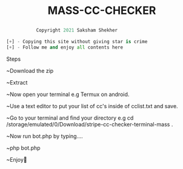 # <p align="center">MASS-CC-CHECKER<p>

```py 
           Copyright 2021 Saksham Shekher
           
[+] - Copying this site without giving star is crime   
[+] - Follow me and enjoy all contents here 
```

Steps

~Download the zip

~Extract

~Now open your terminal e.g Termux on android.

~Use a text editor to put your list of cc's inside of cclist.txt and save.

~Go to your terminal and find your directory e.g cd /storage/emulated/0/Download/stripe-cc-checker-terminal-mass .

~Now run bot.php by typing....

~php bot.php

~Enjoy🤣

